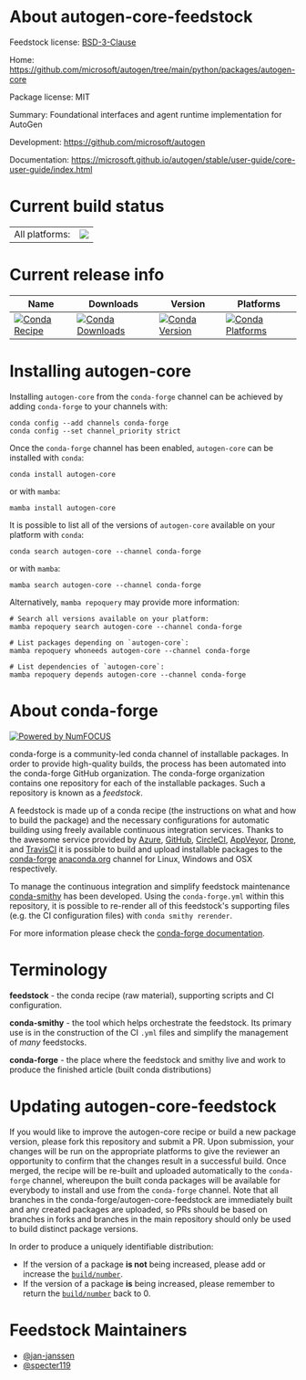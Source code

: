 About autogen-core-feedstock
============================

Feedstock license: [BSD-3-Clause](https://github.com/conda-forge/autogen-core-feedstock/blob/main/LICENSE.txt)

Home: https://github.com/microsoft/autogen/tree/main/python/packages/autogen-core

Package license: MIT

Summary: Foundational interfaces and agent runtime implementation for AutoGen

Development: https://github.com/microsoft/autogen

Documentation: https://microsoft.github.io/autogen/stable/user-guide/core-user-guide/index.html

Current build status
====================


<table><tr><td>All platforms:</td>
    <td>
      <a href="https://dev.azure.com/conda-forge/feedstock-builds/_build/latest?definitionId=24651&branchName=main">
        <img src="https://dev.azure.com/conda-forge/feedstock-builds/_apis/build/status/autogen-core-feedstock?branchName=main">
      </a>
    </td>
  </tr>
</table>

Current release info
====================

| Name | Downloads | Version | Platforms |
| --- | --- | --- | --- |
| [![Conda Recipe](https://img.shields.io/badge/recipe-autogen--core-green.svg)](https://anaconda.org/conda-forge/autogen-core) | [![Conda Downloads](https://img.shields.io/conda/dn/conda-forge/autogen-core.svg)](https://anaconda.org/conda-forge/autogen-core) | [![Conda Version](https://img.shields.io/conda/vn/conda-forge/autogen-core.svg)](https://anaconda.org/conda-forge/autogen-core) | [![Conda Platforms](https://img.shields.io/conda/pn/conda-forge/autogen-core.svg)](https://anaconda.org/conda-forge/autogen-core) |

Installing autogen-core
=======================

Installing `autogen-core` from the `conda-forge` channel can be achieved by adding `conda-forge` to your channels with:

```
conda config --add channels conda-forge
conda config --set channel_priority strict
```

Once the `conda-forge` channel has been enabled, `autogen-core` can be installed with `conda`:

```
conda install autogen-core
```

or with `mamba`:

```
mamba install autogen-core
```

It is possible to list all of the versions of `autogen-core` available on your platform with `conda`:

```
conda search autogen-core --channel conda-forge
```

or with `mamba`:

```
mamba search autogen-core --channel conda-forge
```

Alternatively, `mamba repoquery` may provide more information:

```
# Search all versions available on your platform:
mamba repoquery search autogen-core --channel conda-forge

# List packages depending on `autogen-core`:
mamba repoquery whoneeds autogen-core --channel conda-forge

# List dependencies of `autogen-core`:
mamba repoquery depends autogen-core --channel conda-forge
```


About conda-forge
=================

[![Powered by
NumFOCUS](https://img.shields.io/badge/powered%20by-NumFOCUS-orange.svg?style=flat&colorA=E1523D&colorB=007D8A)](https://numfocus.org)

conda-forge is a community-led conda channel of installable packages.
In order to provide high-quality builds, the process has been automated into the
conda-forge GitHub organization. The conda-forge organization contains one repository
for each of the installable packages. Such a repository is known as a *feedstock*.

A feedstock is made up of a conda recipe (the instructions on what and how to build
the package) and the necessary configurations for automatic building using freely
available continuous integration services. Thanks to the awesome service provided by
[Azure](https://azure.microsoft.com/en-us/services/devops/), [GitHub](https://github.com/),
[CircleCI](https://circleci.com/), [AppVeyor](https://www.appveyor.com/),
[Drone](https://cloud.drone.io/welcome), and [TravisCI](https://travis-ci.com/)
it is possible to build and upload installable packages to the
[conda-forge](https://anaconda.org/conda-forge) [anaconda.org](https://anaconda.org/)
channel for Linux, Windows and OSX respectively.

To manage the continuous integration and simplify feedstock maintenance
[conda-smithy](https://github.com/conda-forge/conda-smithy) has been developed.
Using the ``conda-forge.yml`` within this repository, it is possible to re-render all of
this feedstock's supporting files (e.g. the CI configuration files) with ``conda smithy rerender``.

For more information please check the [conda-forge documentation](https://conda-forge.org/docs/).

Terminology
===========

**feedstock** - the conda recipe (raw material), supporting scripts and CI configuration.

**conda-smithy** - the tool which helps orchestrate the feedstock.
                   Its primary use is in the construction of the CI ``.yml`` files
                   and simplify the management of *many* feedstocks.

**conda-forge** - the place where the feedstock and smithy live and work to
                  produce the finished article (built conda distributions)


Updating autogen-core-feedstock
===============================

If you would like to improve the autogen-core recipe or build a new
package version, please fork this repository and submit a PR. Upon submission,
your changes will be run on the appropriate platforms to give the reviewer an
opportunity to confirm that the changes result in a successful build. Once
merged, the recipe will be re-built and uploaded automatically to the
`conda-forge` channel, whereupon the built conda packages will be available for
everybody to install and use from the `conda-forge` channel.
Note that all branches in the conda-forge/autogen-core-feedstock are
immediately built and any created packages are uploaded, so PRs should be based
on branches in forks and branches in the main repository should only be used to
build distinct package versions.

In order to produce a uniquely identifiable distribution:
 * If the version of a package **is not** being increased, please add or increase
   the [``build/number``](https://docs.conda.io/projects/conda-build/en/latest/resources/define-metadata.html#build-number-and-string).
 * If the version of a package **is** being increased, please remember to return
   the [``build/number``](https://docs.conda.io/projects/conda-build/en/latest/resources/define-metadata.html#build-number-and-string)
   back to 0.

Feedstock Maintainers
=====================

* [@jan-janssen](https://github.com/jan-janssen/)
* [@specter119](https://github.com/specter119/)


<!-- dummy commit to enable rerendering -->


